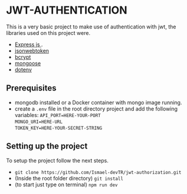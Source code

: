 # JWT-AUTHENTICATION

This is a very basic project to make use of authentication with jwt, the libraries used on this project were.

- [Express js ](https://github.com/expressjs/express).
- [jsonwebtoken](https://github.com/auth0/node-jsonwebtoken)
- [bcrypt](https://github.com/kelektiv/node.bcrypt.js)
- [mongoose](https://github.com/Automattic/mongoose)
- [dotenv](https://github.com/motdotla/dotenv)

## Prerequisites

- mongodb installed or a Docker container with mongo image running.
- create a `.env` file in the root directory project and add the following variables:
  `API_PORT=HERE-YOUR-PORT`<br>
  `MONGO_URI=HERE-URL`<br>
  `TOKEN_KEY=HERE-YOUR-SECRET-STRING`

## Setting up the project

To setup the project follow the next steps.

- `git clone https://github.com/Ismael-devTR/jwt-authorization.git`
- (Inside the root folder directory) `git install`
- (to start just type on terminal) `npm run dev`
